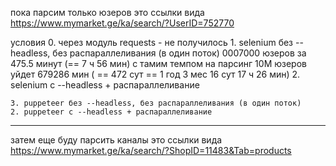 
пока парсим только юзеров
    это ссылки вида
    https://www.mymarket.ge/ka/search/?UserID=752770

условия 
    0. через модуль requests - не получилось
    1. selenium без --headless, без распараллеливания (в один поток)
        0007000 юзеров за 475.5 минут (== 7 ч 56 мин)
        с тамим темпом на парсинг 10М юзеров уйдет 679286 мин ( == 472 сут == 1 год 3 мес 16 сут 17 ч 26 мин)
    2. selenium с --headless + распараллеливание

    3. puppeteer без --headless, без распараллеливания (в один поток)
    2. puppeteer с --headless + распараллеливание

--------
затем еще буду парсить каналы
    это ссылки вида
    https://www.mymarket.ge/ka/search/?ShopID=11483&Tab=products
